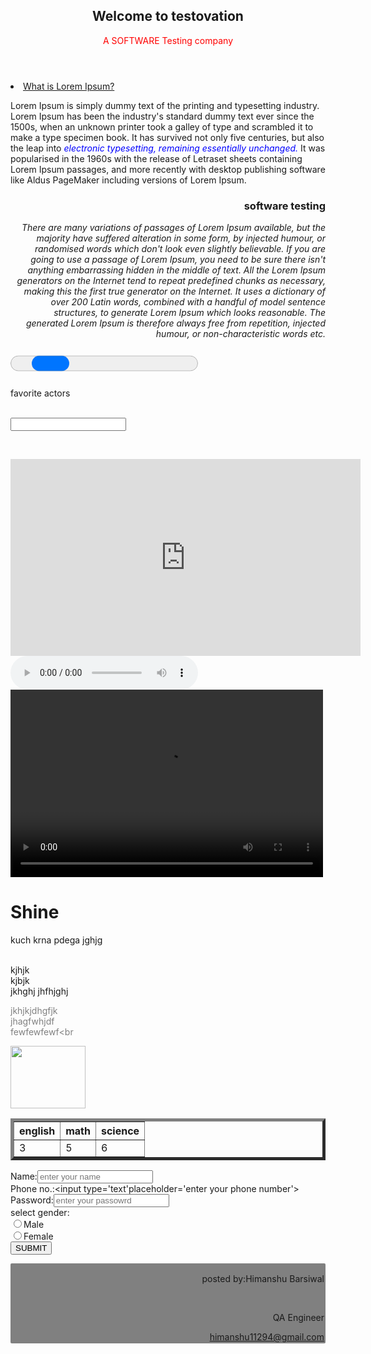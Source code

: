 <!DOCTYPE html>
<html>

<head>  
<Title>Faltu time</title>
<style>

p{color:red;
}
p1{color:grey;}
progress{
	height:50px;
	width:300px;
}


header{
	
   border:1px solid green;
   background-color: yellow;
   padding:5px;
   border-radius:5px;
   text-align: center;


}
footer{
	
   border:1px solid green;
   background-color: grey;
   padding:2px;
   border-radius:2px;
   text-align: right;
}
aside{
	text-align: right;

}
</style>

</head>
<Body>

<header>
<h2>Welcome to testovation</h2>
<p style="color:RED">A SOFTWARE Testing company</p>

</header>

   <article>

<li><u>What is Lorem Ipsum?
</u></li>
<p>Lorem Ipsum is simply dummy text of the printing and typesetting industry. Lorem Ipsum has been the industry's standard dummy text ever since the 1500s, when an unknown printer took a galley of type and scrambled it to make a type specimen book. It has survived not only five centuries, but also the leap into <i style='color:blue'>electronic typesetting, remaining essentially unchanged. </i>It was popularised in the 1960s with the release of Letraset sheets containing Lorem Ipsum passages, and more recently with desktop publishing software like Aldus PageMaker including versions of Lorem Ipsum.</p>
<aside> <h3>software testing</h3>
<p><i>There are many variations of passages of Lorem Ipsum available, but the majority have suffered alteration in some form, by injected humour, or randomised words which don't look even slightly believable. If you are going to use a passage of Lorem Ipsum, you need to be sure there isn't anything embarrassing hidden in the middle of text. All the Lorem Ipsum generators on the Internet tend to repeat predefined chunks as necessary, making this the first true generator on the Internet. It uses a dictionary of over 200 Latin words, combined with a handful of model sentence structures, to generate Lorem Ipsum which looks reasonable. The generated Lorem Ipsum is therefore always free from repetition, injected humour, or non-characteristic words etc.</i></p>

</aside>

   </article>
<progress></progress><br>
<label>
<p>favorite actors</p></br>
<input type='text' id='fav' list='favactors'>
<datalist id="favactors">
<option value="1">
<option value="2">
<option value="3">
<option value="4">
<option value="5">
<option value="6">
<option value="7">
<option value="8">
<option value="9">
<option value="8">

</datalist>


</label><br>
<iframe width="560" height="315" src="https://www.youtube.com/embed/sYRUOTQBoIg" frameborder="0" allow="accelerometer; autoplay; encrypted-media; gyroscope; picture-in-picture" allowfullscreen></iframe>
<audio controls>

<source src="C:\Users\Ruchi\Desktop\Yaadein-(Mr-Jatt.com).mp3" type="audio/mpeg">
</audio> <br>
<video height="300" width="500" controls>
<source src="C:\Users\Ruchi\Desktop\Chitta Kurta Ft. Gurlez Akhtar (DJJOhAL.Com).mp4" type="video/mp4">

</Video>
<H1>Shine</H1> 
<p>kuch krna pdega jghjg</p><br>
kjhjk<br>
kjbjk<br>
jkhghj
jhfhjghj</p>

<p1>jkhjkjdhgfjk<br>
jhagfwhjdf<br>
fewfewfewf<br</p1>

<img src="C:\Users\Ruchi\Desktop\download.jpg" height='100' width='120'>

<table border='5'>

<tr><th>english</th><th>math</th><th>science</th></tr>
<tr><td>3</td><td>5</td><td>6</td></tr>
</table>

Name:<input type='text' placeholder='enter your name'></input> <br>
Phone no.:<input type='text'placeholder='enter your phone number'></input> <br>
Password:<input type='password' placeholder='enter your passowrd'></input><br>
select gender:<br><input type='radio' name='gender'>Male</input></br>
<input type='radio' name='gender'>Female</input><br>
<button type='SUBMIT'>SUBMIT</button>

<footer>
<p>posted by:Himanshu Barsiwal</p><br>
<p>QA Engineer</p>
<a href="himanshu11294@gmail.com">himanshu11294@gmail.com</a>

</footer>

</body>


</html>
